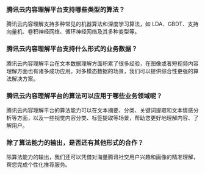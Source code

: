### 腾讯云内容理解平台支持哪些类型的算法？

腾讯云内容理解支持多种常见的机器算法和深度学习算法，如 LDA、GBDT、支持向量机、卷积神经网络、循环神经网络及其多种变型等。

### 腾讯云内容理解平台支持什么形式的业务数据？

腾讯云内容理解平台在文本数据理解方面积累了很多经验，在图像或者短视频内容理解方面也有诸多成功应用。对多模态数据的场景，我们可以提供综合性更强的算法解决方案。

### 腾讯云内容理解平台的算法可以应用于哪些业务领域呢？

腾讯云内容理解平台的算法能力可以在文本摘要、分类、关键词提取和文本情感分析等方面，以及一些视觉内容分类、标签提取等场景，帮助您更好地理解内容、了解用户。


### 除了算法能力的输出，是否还有其他形式的合作？

除算法能力的输出，我们还可以凭借对海量腾讯社交用户兴趣和画像的精准理解，帮您完成个性化推荐服务。
